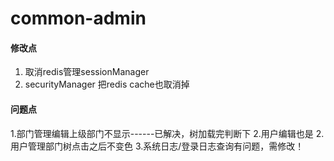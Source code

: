 # common-admin

#### 修改点
1. 取消redis管理sessionManager
2. securityManager 把redis cache也取消掉


#### 问题点

1.部门管理编辑上级部门不显示------已解决，树加载完判断下
2.用户编辑也是
2.用户管理部门树点击之后不变色
3.系统日志/登录日志查询有问题，需修改！